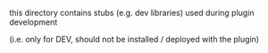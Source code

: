 this directory contains stubs (e.g. dev libraries) used during plugin development 

(i.e. only for DEV, should not be installed / deployed with the plugin)
